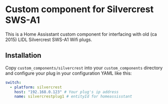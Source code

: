 # Custom component for Silvercrest SWS-A1

This is a Home Assisstant custom component for interfacing with old (ca 2015) LIDL Silvercrest SWS-A1 Wifi plugs.

## Installation

Copy `custom_components/silvercrest` into your `custom_components` directory and configure your plug in your configuration YAML like this:

```yaml
switch:
  - platform: silvercrest
    host: "192.168.0.123" # Your plug's ip address
    name: silvercrestplug1 # entityId for homeassisstant
```
